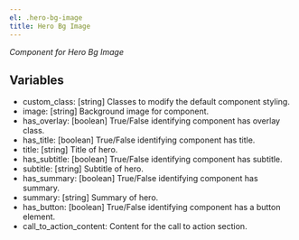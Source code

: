 ```yaml
---
el: .hero-bg-image
title: Hero Bg Image
---
```

_Component for Hero Bg Image_

## Variables
* custom_class: [string] Classes to modify the default component styling.
* image: [string] Background image for component.
* has_overlay: [boolean] True/False identifying component has overlay class.
* has_title: [boolean] True/False identifying component has title.
* title: [string] Title of hero.
* has_subtitle: [boolean] True/False identifying component has subtitle.
* subtitle: [string] Subtitle of hero.
* has_summary: [boolean] True/False identifying component has summary.
* summary: [string] Summary of hero.
* has_button: [boolean] True/False identifying component has a button element.
* call_to_action_content: Content for the call to action section.
